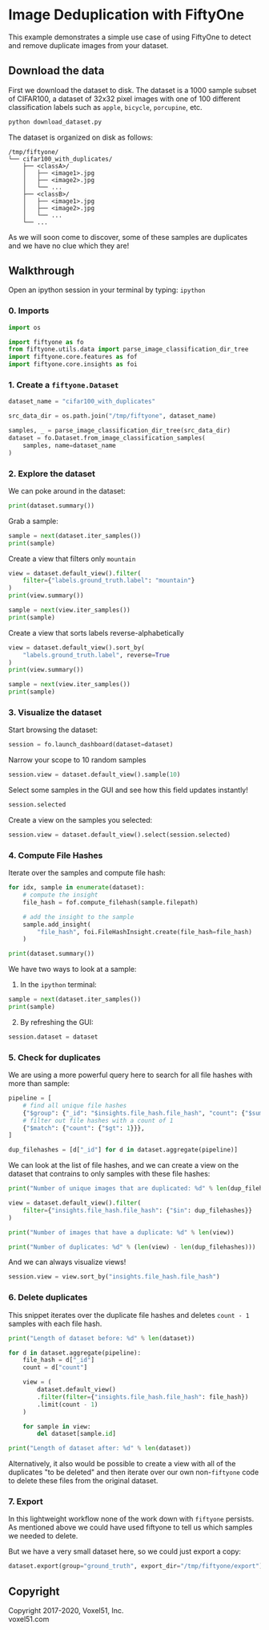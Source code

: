 # Image Deduplication with FiftyOne

This example demonstrates a simple use case of using FiftyOne to detect and
remove duplicate images from your dataset.

## Download the data

First we download the dataset to disk. The dataset is a 1000 sample subset of
CIFAR100, a dataset of 32x32 pixel images with one of 100 different
classification labels such as `apple`, `bicycle`, `porcupine`, etc.

```bash
python download_dataset.py
```

The dataset is organized on disk as follows:

```
/tmp/fiftyone/
└── cifar100_with_duplicates/
    ├── <classA>/
    │   ├── <image1>.jpg
    │   ├── <image2>.jpg
    │   └── ...
    ├── <classB>/
    │   ├── <image1>.jpg
    │   ├── <image2>.jpg
    │   └── ...
    └── ...
```

As we will soon come to discover, some of these samples are duplicates and
we have no clue which they are!

## Walkthrough

Open an ipython session in your terminal by typing: `ipython`

### 0. Imports

```python
import os

import fiftyone as fo
from fiftyone.utils.data import parse_image_classification_dir_tree
import fiftyone.core.features as fof
import fiftyone.core.insights as foi
```

### 1. Create a `fiftyone.Dataset`

```python
dataset_name = "cifar100_with_duplicates"

src_data_dir = os.path.join("/tmp/fiftyone", dataset_name)

samples, _ = parse_image_classification_dir_tree(src_data_dir)
dataset = fo.Dataset.from_image_classification_samples(
    samples, name=dataset_name
)
```

### 2. Explore the dataset

We can poke around in the dataset:

```python
print(dataset.summary())
```

Grab a sample:

```python
sample = next(dataset.iter_samples())
print(sample)
```

Create a view that filters only `mountain`

```python
view = dataset.default_view().filter(
    filter={"labels.ground_truth.label": "mountain"}
)
print(view.summary())

sample = next(view.iter_samples())
print(sample)
```

Create a view that sorts labels reverse-alphabetically

```python
view = dataset.default_view().sort_by(
    "labels.ground_truth.label", reverse=True
)
print(view.summary())

sample = next(view.iter_samples())
print(sample)
```

### 3. Visualize the dataset

Start browsing the dataset:

```python
session = fo.launch_dashboard(dataset=dataset)
```

Narrow your scope to 10 random samples

```python
session.view = dataset.default_view().sample(10)
```

Select some samples in the GUI and see how this field updates instantly!

```python
session.selected
```

Create a view on the samples you selected:

```python
session.view = dataset.default_view().select(session.selected)
```

### 4. Compute File Hashes

Iterate over the samples and compute file hash:

```python
for idx, sample in enumerate(dataset):
    # compute the insight
    file_hash = fof.compute_filehash(sample.filepath)

    # add the insight to the sample
    sample.add_insight(
        "file_hash", foi.FileHashInsight.create(file_hash=file_hash)
    )

print(dataset.summary())
```

We have two ways to look at a sample:

1. In the `ipython` terminal:

```python
sample = next(dataset.iter_samples())
print(sample)
```

2. By refreshing the GUI:

```python
session.dataset = dataset
```

### 5. Check for duplicates

We are using a more powerful query here to search for all file hashes with
more than sample:

```python
pipeline = [
    # find all unique file hashes
    {"$group": {"_id": "$insights.file_hash.file_hash", "count": {"$sum": 1}}},
    # filter out file hashes with a count of 1
    {"$match": {"count": {"$gt": 1}}},
]

dup_filehashes = [d["_id"] for d in dataset.aggregate(pipeline)]
```

We can look at the list of file hashes, and we can create a view on the dataset
that contrains to only samples with these file hashes:

```python
print("Number of unique images that are duplicated: %d" % len(dup_filehashes))

view = dataset.default_view().filter(
    filter={"insights.file_hash.file_hash": {"$in": dup_filehashes}}
)

print("Number of images that have a duplicate: %d" % len(view))

print("Number of duplicates: %d" % (len(view) - len(dup_filehashes)))
```

And we can always visualize views!

```python
session.view = view.sort_by("insights.file_hash.file_hash")
```

### 6. Delete duplicates

This snippet iterates over the duplicate file hashes and deletes `count - 1`
samples with each file hash.

```python
print("Length of dataset before: %d" % len(dataset))

for d in dataset.aggregate(pipeline):
    file_hash = d["_id"]
    count = d["count"]

    view = (
        dataset.default_view()
        .filter(filter={"insights.file_hash.file_hash": file_hash})
        .limit(count - 1)
    )

    for sample in view:
        del dataset[sample.id]

print("Length of dataset after: %d" % len(dataset))
```

Alternatively, it also would be possible to create a view with all of the
duplicates "to be deleted" and then iterate over our own non-`fiftyone` code
to delete these files from the original dataset.

### 7. Export

In this lightweight workflow none of the work down with `fiftyone` persists.
As mentioned above we could have used fiftyone to tell us which samples we
needed to delete.

But we have a very small dataset here, so we could just export a copy:

```python
dataset.export(group="ground_truth", export_dir="/tmp/fiftyone/export")
```

## Copyright

Copyright 2017-2020, Voxel51, Inc.<br>
voxel51.com
